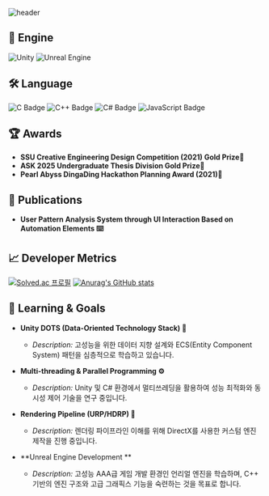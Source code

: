 
<!--Header-->
![header](https://capsule-render.vercel.app/api?type=waving&color=gradient&height=300&section=header&text=Keep%20Going🏃)


## 🚀 Engine
<!--untiy-->
![Unity](https://img.shields.io/badge/Unity-202A38?style=flat-square&logo=unity&logoColor=white)
![Unreal Engine](https://img.shields.io/badge/Unreal%20Engine-0078F0?style=flat-square&logo=unreal-engine&logoColor=white)

## 🛠️ Language
<img src="https://img.shields.io/badge/C-A8B9CC?style=flat-square&logo=c&logoColor=black" alt="C Badge" /> <img src="https://img.shields.io/badge/C%2B%2B-00599C?style=flat-square&logo=c%2B%2B&logoColor=white" alt="C++ Badge" />
<img src="https://img.shields.io/badge/C%23-239120?style=flat-square&logo=c-sharp&logoColor=white" alt="C# Badge" />
<img src="https://img.shields.io/badge/JavaScript-F7DF1E?style=flat-square&logo=javascript&logoColor=black" alt="JavaScript Badge" />

## 🏆 Awards
*  **SSU Creative Engineering Design Competition (2021) Gold Prize🥇**
*  **ASK 2025 Undergraduate Thesis Division Gold Prize🥇**
*  **Pearl Abyss DingaDing Hackathon Planning Award (2021)🌟**

## 📄 Publications
* **User Pattern Analysis System through UI Interaction Based on Automation Elements ⌨️**


## 📈 Developer Metrics
[![Solved.ac 프로필](http://mazassumnida.wtf/api/v2/generate_badge?boj=ksb121314)](https://solved.ac/profile/ksb121314) [![Anurag's GitHub stats](https://github-readme-stats.vercel.app/api?username=Yeon&show_icons=true&theme=default&hide_border=true&card_width=300&line_height=21)](https://github.com/Yeon)

## 🌱 Learning & Goals
* **Unity DOTS (Data-Oriented Technology Stack) 🚀**
    * *Description:* 고성능을 위한 데이터 지향 설계와 ECS(Entity Component System) 패턴을 심층적으로 학습하고 있습니다.

* **Multi-threading & Parallel Programming ⚙️**
    * *Description:* Unity 및 C# 환경에서 멀티쓰레딩을 활용하여 성능 최적화와 동시성 제어 기술을 연구 중입니다.

* **Rendering Pipeline (URP/HDRP) 🎨**
    * *Description:* 렌더링 파이프라인 이해를 위해 DirectX를 사용한 커스텀 엔진 제작을 진행 중입니다.

* **Unreal Engine Development **
    * *Description:* 고성능 AAA급 게임 개발 환경인 언리얼 엔진을 학습하며, C++ 기반의 엔진 구조와 고급 그래픽스 기능을 숙련하는 것을 목표로 합니다.
  

